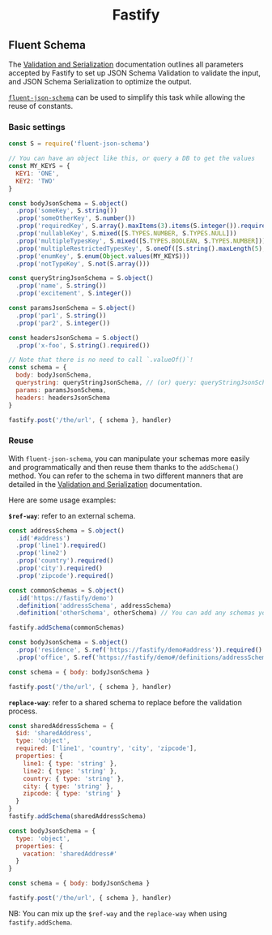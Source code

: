 <h1 align="center">Fastify</h1>

## Fluent Schema

The [Validation and
Serialization](../Reference/Validation-and-Serialization.md) documentation
outlines all parameters accepted by Fastify to set up JSON Schema Validation to
validate the input, and JSON Schema Serialization to optimize the output.

[`fluent-json-schema`](https://github.com/fastify/fluent-json-schema) can be
used to simplify this task while allowing the reuse of constants.

### Basic settings

```js
const S = require('fluent-json-schema')

// You can have an object like this, or query a DB to get the values
const MY_KEYS = {
  KEY1: 'ONE',
  KEY2: 'TWO'
}

const bodyJsonSchema = S.object()
  .prop('someKey', S.string())
  .prop('someOtherKey', S.number())
  .prop('requiredKey', S.array().maxItems(3).items(S.integer()).required())
  .prop('nullableKey', S.mixed([S.TYPES.NUMBER, S.TYPES.NULL]))
  .prop('multipleTypesKey', S.mixed([S.TYPES.BOOLEAN, S.TYPES.NUMBER]))
  .prop('multipleRestrictedTypesKey', S.oneOf([S.string().maxLength(5), S.number().minimum(10)]))
  .prop('enumKey', S.enum(Object.values(MY_KEYS)))
  .prop('notTypeKey', S.not(S.array()))

const queryStringJsonSchema = S.object()
  .prop('name', S.string())
  .prop('excitement', S.integer())

const paramsJsonSchema = S.object()
  .prop('par1', S.string())
  .prop('par2', S.integer())

const headersJsonSchema = S.object()
  .prop('x-foo', S.string().required())

// Note that there is no need to call `.valueOf()`!
const schema = {
  body: bodyJsonSchema,
  querystring: queryStringJsonSchema, // (or) query: queryStringJsonSchema
  params: paramsJsonSchema,
  headers: headersJsonSchema
}

fastify.post('/the/url', { schema }, handler)
```

### Reuse

With `fluent-json-schema`, you can manipulate your schemas more easily and
programmatically and then reuse them thanks to the `addSchema()` method. You can
refer to the schema in two different manners that are detailed in the
[Validation and
Serialization](../Reference/Validation-and-Serialization.md#adding-a-shared-schema)
documentation.

Here are some usage examples:

**`$ref-way`**: refer to an external schema.

```js
const addressSchema = S.object()
  .id('#address')
  .prop('line1').required()
  .prop('line2')
  .prop('country').required()
  .prop('city').required()
  .prop('zipcode').required()

const commonSchemas = S.object()
  .id('https://fastify/demo')
  .definition('addressSchema', addressSchema)
  .definition('otherSchema', otherSchema) // You can add any schemas you need

fastify.addSchema(commonSchemas)

const bodyJsonSchema = S.object()
  .prop('residence', S.ref('https://fastify/demo#address')).required()
  .prop('office', S.ref('https://fastify/demo#/definitions/addressSchema')).required()

const schema = { body: bodyJsonSchema }

fastify.post('/the/url', { schema }, handler)
```


**`replace-way`**: refer to a shared schema to replace before the validation
process.

```js
const sharedAddressSchema = {
  $id: 'sharedAddress',
  type: 'object',
  required: ['line1', 'country', 'city', 'zipcode'],
  properties: {
    line1: { type: 'string' },
    line2: { type: 'string' },
    country: { type: 'string' },
    city: { type: 'string' },
    zipcode: { type: 'string' }
  }
}
fastify.addSchema(sharedAddressSchema)

const bodyJsonSchema = {
  type: 'object',
  properties: {
    vacation: 'sharedAddress#'
  }
}

const schema = { body: bodyJsonSchema }

fastify.post('/the/url', { schema }, handler)
```

NB: You can mix up the `$ref-way` and the `replace-way` when using
`fastify.addSchema`.
